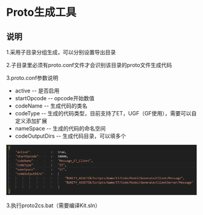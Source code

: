 # Proto生成工具

## 说明

1.采用子目录分组生成，可以分别设置导出目录

2.子目录里必须有proto.conf文件才会识别该目录的proto文件生成代码

3.proto.conf参数说明

  - active -- 是否启用
  - startOpcode -- opcode开始数值
  - codeName -- 生成代码的类名
  - codeType -- 生成的代码类型，目前支持了ET，UGF（GF使用），需要可以自定义添加扩展
  - nameSpace -- 生成的代码的命名空间
  - codeOutputDirs -- 生成代码目录，可以填多个

![](png/proto_genconfig.png)

3.执行proto2cs.bat（需要编译Kit.sln）